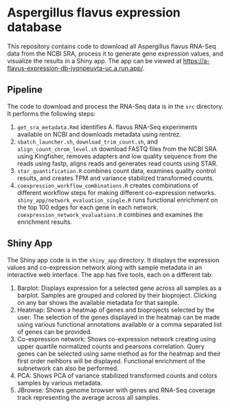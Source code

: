 # Aspergillus flavus expression database

This repository contains code to download all Aspergillus flavus RNA-Seq data from the NCBI SRA, process it to generate gene expression values, and visualize the results in a Shiny app. The app can be viewed at https://a-flavus-expression-db-jyqnpeuvta-uc.a.run.app/.

## Pipeline

The code to download and process the RNA-Seq data is in the `src` directory. It performs the following steps:

1. `get_sra_metadata.Rmd` identifies A. flavus RNA-Seq experiments available on NCBI and downloads metadata using rentrez.
2. `sbatch_launcher.sh`, `download_trim_count.sh`, and `align_count_chrom_level.sh` download FASTQ files from the NCBI SRA using Kingfisher, removes adapters and low quality sequence from the reads using fastp, aligns reads and generates read counts using STAR.
3. `star_quantification.R` combines count data, examines quality control results, and creates TPM and variance stabilized transformed counts.
4. `coexpression_workflow_combinations.R`  creates combinations of different workflow steps for making different co-expression networks. `shiny_app/network_evaluation_single.R` runs functional enrichment on the top 100 edges for each gene in each network. `coexpression_network_evaluations.R` combines and examines the enrichment results.

## Shiny App
The Shiny app code is in the `shiny_app` directory. It displays the expression values and co-expression network along with sample metadata in an interactive web interface.
The app has five tools, each on a different tab:

1. Barplot: Displays expression for a selected gene across all samples as a barplot. Samples are grouped and colored by their bioproject. Clicking on any bar shows the available metadata for that sample.
2. Heatmap: Shows a heatmap of genes and bioprojects selected by the user. The selection of the genes displayed in the heatmap can be made using various functional annotations available or a comma separated list of genes can be provided.
3. Co-expression network: Shows co-expression network creating using upper quartile normalized counts and pearsons correlation. Query genes can be selected using same method as for the heatmap and their first order neihbors will be displayed. Functional enrichment of the subnetwork can also be performed.
4. PCA: Shows PCA of variance stabilized transformed counts and colors samples by various metadata.
5. JBrowse: Shows genome browser with genes and RNA-Seq coverage track representing the average across all samples.

